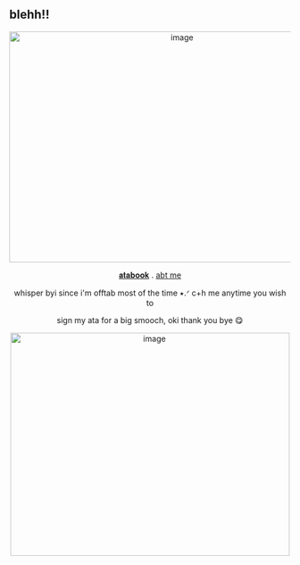 ## blehh!!
 </p>
<p align="center">
 <img width="603" height="414" alt="image" src="https://media.discordapp.net/attachments/1400116994111701196/1401952236879351818/Untitled1_20250804183718.png?ex=68922544&is=6890d3c4&hm=335de225373d9cc80d9c41137e5425ee2bdc4d3dcc91be566b3aef24e2db17b0&=&format=webp&quality=lossless&width=905&height=621" />
 <p align="center">
  <a href="https://deerilyyvo.atabook.org/">𝐚𝐭𝐚𝐛𝐨𝐨𝐤</a> .
  <a href="https://deerilyyvo.carrd.co/">abt me</a> 
  <p align="center">
  whisper byi since i'm offtab most of the time ⭑.ᐟ c+h me anytime you wish to 
   
<p align="center">
   sign my ata for a big smooch, oki thank you bye 😋
   <p align="center">
<img width="500" height="400" alt="image" src="https://github.com/user-attachments/assets/36747b6c-41d2-4476-bc76-b3d9e224666a" />

  
 






 











